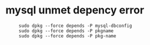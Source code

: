 # mysql unmet depency error

         sudo dpkg --force depends -P mysql-dbconfig
         sudo dpkg --force depends -P pkgname
         sudo dpkg --force depends -P pkg-name
